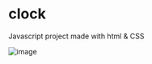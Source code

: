 # clock
Javascript project made with html & CSS

![image](https://user-images.githubusercontent.com/11077068/198906520-fd4283ef-2108-450e-bb45-4e73f08817c9.png)
